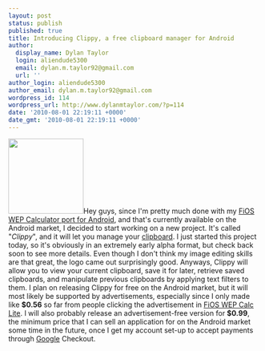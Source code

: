 ```yaml
---
layout: post
status: publish
published: true
title: Introducing Clippy, a free clipboard manager for Android
author:
  display_name: Dylan Taylor
  login: aliendude5300
  email: dylan.m.taylor92@gmail.com
  url: ''
author_login: aliendude5300
author_email: dylan.m.taylor92@gmail.com
wordpress_id: 114
wordpress_url: http://www.dylanmtaylor.com/?p=114
date: '2010-08-01 22:19:11 +0000'
date_gmt: '2010-08-01 22:19:11 +0000'
---
```

<p><a href="http://dylanmtaylor.com/wp-content/uploads/2010/12/clippy-logo1.png"><img class="alignleft size-thumbnail wp-image-123" title="Clippy Logo" src="http://www.dylanmtaylor.com/wp-content/uploads/2010/11/clippy-logo1.png" alt="" width="150" height="150" /></a>Hey guys, since I'm pretty much done with my <a href="http://www.dylanmtaylor.com/2010/07/30/fios-wep-calculator-lite-edition-is-up-and-running/">FiOS WEP Calculator port for Android</a>, and that's currently available on the Android market, I decided to start working on a new project. It's called "<em>Clippy</em>", and it will let you manage your <a class="zem_slink" title="Clipboard" rel="wikipedia" href="http://en.wikipedia.org/wiki/Clipboard">clipboard</a>. I just started this project today, so it's obviously in an extremely early alpha format, but check back soon to see more details. Even though I don't think my image editing skills are that great, the logo came out surprisingly good. Anyways, Clippy will allow you to view your current clipboard, save it for later, retrieve saved clipboards, and manipulate previous clipboards by applying text filters to them. I plan on releasing Clippy for free on the Android market, but it will most likely be supported by advertisements, especially since I only made like <strong>$0.56</strong> so far from people clicking the advertisement in <a title="FiOS WEP Calc Lite" href="http://www.dylanmtaylor.com/2010/07/30/fios-wep-calculator-lite-edition-is-up-and-running/">FiOS WEP Calc Lite</a>. I will also probably release an advertisement-free version for <strong>$0.99</strong>, the minimum price that I can sell an application for on the Android market some time in the future, once I get my account set-up to accept payments through <a class="zem_slink" title="Google" rel="homepage" href="http://google.com">Google</a> Checkout.</p>
